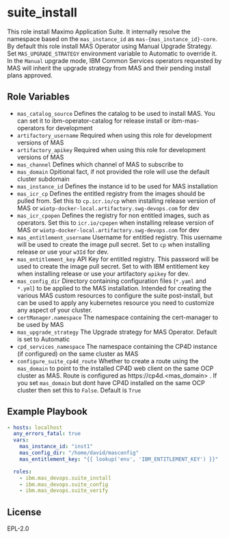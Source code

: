 suite_install
=============

This role install Maximo Application Suite. It internally resolve the namespace based on the `mas_instance_id` as `mas-{mas_instance_id}-core`. By default this role install MAS Operator using Manual Upgrade Strategy. Set `MAS_UPGRADE_STRATEGY` environment variable to Automatic to override it. In the `Manual` upgrade mode, IBM Common Services operators requested by MAS will inherit the upgrade strategy from MAS and their pending install plans approved.

Role Variables
--------------
- `mas_catalog_source` Defines the catalog to be used to install MAS. You can set it to      ibm-operator-catalog for release install or ibm-mas-operators for development
- `artifactory_username` Required when using this role for development versions of MAS
- `artifactory_apikey` Required when using this role for development versions of MAS
- `mas_channel` Defines which channel of MAS to subscribe to
- `mas_domain` Opitional fact, if not provided the role will use the default cluster subdomain
- `mas_instance_id` Defines the instance id to be used for MAS installation
- `mas_icr_cp` Defines the entitled registry from the images should be pulled from. Set this to `cp.icr.io/cp` when installing release version of MAS or `wiotp-docker-local.artifactory.swg-devops.com` for dev
- `mas_icr_cpopen` Defines the registry for non entitled images, such as operators. Set this to `icr.io/cpopen` when installing release version of MAS or `wiotp-docker-local.artifactory.swg-devops.com` for dev
- `mas_entitlement_username` Username for entitled registry. This username will be used to create the image pull secret. Set to `cp` when installing release or use your `w3Id` for dev.
- `mas_entitlement_key` API Key for entitled registry. This password will be used to create the image pull secret. Set to with IBM entitlement key when installing release or use your artifactory `apikey` for dev.
- `mas_config_dir` Directory containing configuration files (`*.yaml` and `*.yml`) to be applied to the MAS installation.  Intended for creating the various MAS custom resources to configure the suite post-install, but can be used to apply any kubernetes resource you need to customize any aspect of your cluster.
- `certManager.namespace` The namespace containing the cert-manager to be used by MAS
- `mas_upgrade_strategy` The Upgrade strategy for MAS Operator. Default is set to Automatic
- `cpd_services_namespace` The namespace containing the CP4D instance (if configured) on the same cluster as MAS
- `configure_suite_cp4d_route` Whether to create a route using the `mas_domain` to point to the installed CP4D web client on the same OCP cluster as MAS. Route is configured as https://cp4d.<mas_domain> . If you set `mas_domain` but dont have CP4D installed on the same OCP cluster then set this to `False`. Default is `True`

Example Playbook
----------------

```yaml
- hosts: localhost
  any_errors_fatal: true
  vars:
    mas_instance_id: "inst1"
    mas_config_dir: "/home/david/masconfig"
    mas_entitlement_key: "{{ lookup('env', 'IBM_ENTITLEMENT_KEY') }}"

  roles:
    - ibm.mas_devops.suite_install
    - ibm.mas_devops.suite_config
    - ibm.mas_devops.suite_verify
```

License
-------

EPL-2.0
